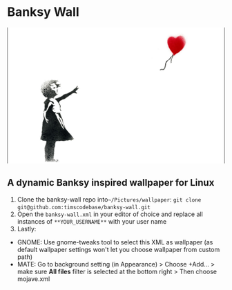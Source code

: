 # Banksy Wall
![alt text](banksy-10.png)
## A dynamic Banksy inspired wallpaper for Linux

1) Clone the banksy-wall repo into`~/Pictures/wallpaper`:
`git clone git@github.com:timscodebase/banksy-wall.git` 
2) Open the `banksy-wall.xml` in your editor of choice and replace all instances of `**YOUR_USERNAME**` with your user name
3) Lastly: 
  - GNOME: Use gnome-tweaks tool to select this XML as wallpaper (as default wallpaper settings won't let you choose wallpaper from custom path)
  - MATE: Go to background setting (in Appearance) > Choose +Add... > make sure **All files** filter is selected at the bottom right > Then choose mojave.xml